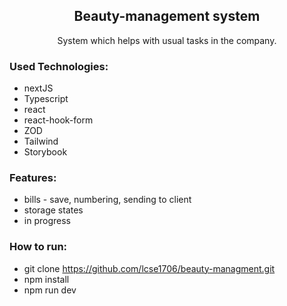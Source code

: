 <h2 align='center'>Beauty-management system</h2>

<p align='center'>System which helps with usual tasks in the company.</p>

<h3>Used Technologies:</h3>

- nextJS
- Typescript
- react
- react-hook-form
- ZOD
- Tailwind
- Storybook

<h3>Features:</h3>

- bills - save, numbering, sending to client
- storage states
- in progress

<h3>How to run:</h3>

- git clone https://github.com/lcse1706/beauty-managment.git
- npm install
- npm run dev
